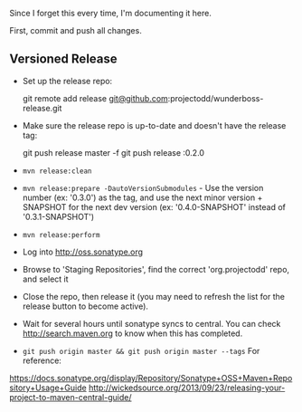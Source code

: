 Since I forget this every time, I'm documenting it here.

First, commit and push all changes.

## Versioned Release

* Set up the release repo:

    git remote add release git@github.com:projectodd/wunderboss-release.git

* Make sure the release repo is up-to-date and doesn't have the release tag:

    git push release master -f
    git push release :0.2.0

* `mvn release:clean`
* `mvn release:prepare -DautoVersionSubmodules` -
   Use the version number (ex: '0.3.0') as the tag, and use the next
   minor version + SNAPSHOT for the next dev version (ex:
   '0.4.0-SNAPSHOT' instead of '0.3.1-SNAPSHOT')
* `mvn release:perform`
* Log into <http://oss.sonatype.org>
* Browse to 'Staging Repositories', find the correct 'org.projectodd' repo,
  and select it
* Close the repo, then release it (you may need to refresh the list
  for the release button to become active).
* Wait for several hours until sonatype syncs to central. You can
  check <http://search.maven.org> to know when this has completed.
* `git push origin master && git push origin master --tags`
For reference:

<https://docs.sonatype.org/display/Repository/Sonatype+OSS+Maven+Repository+Usage+Guide>
<http://wickedsource.org/2013/09/23/releasing-your-project-to-maven-central-guide/>
